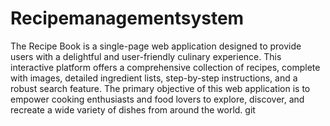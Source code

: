 # Recipemanagementsystem
The Recipe Book is a single-page web application designed to provide users with a delightful and user-friendly culinary experience. This interactive platform offers a comprehensive collection of recipes, complete with images, detailed ingredient lists, step-by-step instructions, and a robust search feature. The primary objective of this web application is to empower cooking enthusiasts and food lovers to explore, discover, and recreate a wide variety of dishes from around the world.
git 